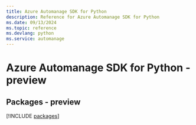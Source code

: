 ```yaml
---
title: Azure Automanage SDK for Python
description: Reference for Azure Automanage SDK for Python
ms.date: 09/13/2024
ms.topic: reference
ms.devlang: python
ms.service: automanage
---
```

# Azure Automanage SDK for Python - preview
## Packages - preview
[!INCLUDE [packages](automanage-index.md)]